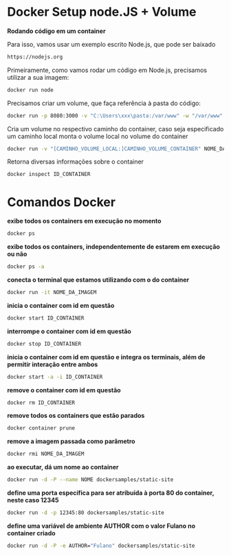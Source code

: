 # Docker Setup node.JS + Volume

**Rodando código em um container**

Para isso, vamos usar um exemplo escrito Node.js, que pode ser baixado

```bash
https://nodejs.org
```

Primeiramente, como vamos rodar um código em Node.js, precisamos utilizar a sua imagem:

```bash
docker run node
```

Precisamos criar um volume, que faça referência à pasta do código:

```bash
docker run -p 8080:3000 -v "C:\Users\xxx\pasta:/var/www" -w "/var/www" node npm start
```

Cria um volume no respectivo caminho do container, caso seja especificado um caminho local monta o volume local no volume do container

```bash
docker run -v "[CAMINHO_VOLUME_LOCAL:]CAMINHO_VOLUME_CONTAINER" NOME_DA_IMAGEM
```

Retorna diversas informações sobre o container
```bash
docker inspect ID_CONTAINER
```

# Comandos Docker

**exibe todos os containers em execução no momento**
```bash
docker ps
```

**exibe todos os containers, independentemente de estarem em execução ou não**
```bash
docker ps -a
``` 

**conecta o terminal que estamos utilizando com o do container**
```bash
docker run -it NOME_DA_IMAGEM
```

**inicia o container com id em questão**
```bash
docker start ID_CONTAINER
```

**interrompe o container com id em questão**
```bash
docker stop ID_CONTAINER
```

**inicia o container com id em questão e integra os terminais, além de permitir interação entre ambos**
```bash
docker start -a -i ID_CONTAINER
```

**remove o container com id em questão**
```bash
docker rm ID_CONTAINER
```

**remove todos os containers que estão parados**
```bash
docker container prune
```

**remove a imagem passada como parâmetro**
```bash
docker rmi NOME_DA_IMAGEM
```

**ao executar, dá um nome ao container**
```bash
docker run -d -P --name NOME dockersamples/static-site
```

**define uma porta específica para ser atribuída à porta 80 do container, neste caso 12345**
```bash
docker run -d -p 12345:80 dockersamples/static-site
```

**define uma variável de ambiente AUTHOR com o valor Fulano no container criado**
```bash
docker run -d -P -e AUTHOR="Fulano" dockersamples/static-site
```
